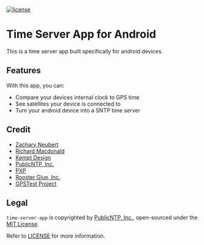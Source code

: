[![license](https://img.shields.io/github/license/mashape/apistatus.svg)]()
# Time Server App for Android
This is a time server app built specifically for android devices. 

## Features
With this app, you can:
- Compare your devices internal clock to GPS time
- See satellites your device is connected to
- Turn your android device into a SNTP time server

## Credit
- [Zachary Neubert](https://github.com/ZacNeubert)
- [Richard Macdonald](https://github.com/thewidgetsmith)
- [Kempt Design]()
- [PublicNTP, Inc.](https://publicntp.org)
- [PXP](https://pxp200.com)
- [Rooster Glue, Inc.](https://roosterglue.com)
- [GPSTest Project](https://github.com/barbeau/gpstest/wiki)

## Legal
`time-server-app` is copyrighted by [PublicNTP, Inc.](https://publicntp.org), 
open-sourced under the [MIT License](https://en.wikipedia.org/wiki/MIT_License). 

Refer to 
[LICENSE](https://github.com/PublicNTP/time-server-app/blob/master/LICENSE) 
for more information.
